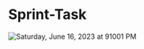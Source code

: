 # Sprint-Task

![Saturday, June 16, 2023 at 91001 PM](https://github.com/Moaied-elshereif/Sprint-Task/assets/62815862/c6c68283-4e9f-45a0-9af3-fea61af6e64e)

